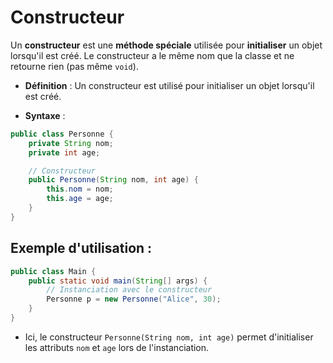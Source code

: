 # Constructeur

Un **constructeur** est une **méthode spéciale** utilisée pour **initialiser** un objet lorsqu'il est créé. Le constructeur a le même nom que la classe et ne retourne rien (pas même `void`).

- **Définition** : Un constructeur est utilisé pour initialiser un objet lorsqu'il est créé.

- **Syntaxe** :

```java
public class Personne {
    private String nom;
    private int age;

    // Constructeur
    public Personne(String nom, int age) {
        this.nom = nom;
        this.age = age;
    }
}
```

## Exemple d'utilisation :

```java
public class Main {
    public static void main(String[] args) {
        // Instanciation avec le constructeur
        Personne p = new Personne("Alice", 30);
    }
}
```

- Ici, le constructeur `Personne(String nom, int age)` permet d'initialiser les attributs `nom` et `age` lors de l'instanciation.
